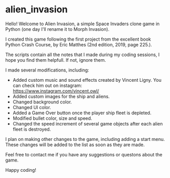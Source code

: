 # alien_invasion

Hello! Welcome to Alien Invasion, a simple Space Invaders clone game in Python (one day I'll rename it to Morph Invasion).

I created this game following the first project from the excellent book Python Crash Course, by Eric Matthes (2nd edition, 2019, page 225.).

The scripts contain all the notes that I made during my coding sessions, I hope you find them helpfull. If not, ignore them.

I made several modifications, including:

- Added custom music and sound effects created by Vincent Ligny. You can check him out on instagram:
https://www.instagram.com/vincent.owl/
- Added custom images for the ship and aliens.
- Changed background color.
- Changed UI color.
- Added a Game Over button once the player ship fleet is depleted.
- Modified bullet color, size and speed.
- Changed the speed increment of several game objects after each alien fleet is destroyed.

I plan on making other changes to the game, including adding a start menu.
These changes will be added to the list as soon as they are made.

Feel free to contact me if you have any suggestions or questons about the game.

Happy coding!
